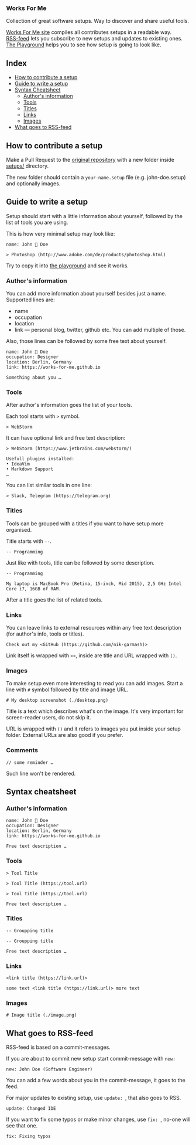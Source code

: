 ### Works For Me

Collection of great software setups. Way to discover and share useful tools.

[Works For Me site](https://works-for-me.github.io) compiles all contributes setups in a readable way.<br>
[RSS-feed](https://works-for-me.github.io/rss.xml) lets you subscribe to new setups and updates to existing ones.<br>
[The Playground](https://works-for-me.github.io/playground/playground.html) helps you to see how setup is going to look like.


## Index

- [How to contribute a setup](#how-to-add-my-setup)
- [Guide to write a setup](#guide-to-write-a-setup)
- [Syntax Cheatsheet](#syntax-sheatsheet)
    - [Author's information](#authors-information)
    - [Tools](#tools)
    - [Titles](#titles)
    - [Links](#links)
    - [Images](#images)
- [What goes to RSS-feed](#what-goes-to-rss-feed)


## How to contribute a setup

Make a Pull Request to the [original repository](https://github.com/nik-garmash/works-for-me) with a new folder inside [setups/](https://github.com/nik-garmash/works-for-me/tree/master/setups) directory.

The new folder should contain a ```your-name.setup``` file (e.g. john-doe.setup) and optionally images.


## Guide to write a setup

Setup should start with a little information about yourself, followed by the list of tools you are using.

This is how very minimal setup may look like:

```
name: John 🚀 Doe

> Photoshop (http://www.adobe.com/de/products/photoshop.html)
```

Try to copy it into [the playground](https://works-for-me.github.io/playground/playground.html) and see it works.

### Author's information

You can add more information about yourself besides just a name.<br>
Supported lines are:

- name
- occupation
- location
- link — personal blog, twitter, github etc. You can add multiple of those. 

Also, those lines can be followed by some free text about yourself.

```
name: John 🚀 Doe
occupation: Designer
location: Berlin, Germany
link: https://works-for-me.github.io

Something about you …
```

### Tools

After author's information goes the list of your tools.

Each tool starts with ```>``` symbol.

```
> WebStorm
```

It can have optional link and free text description:

```
> WebStorm (https://www.jetbrains.com/webstorm/)

Usefull plugins installed:
• IdeaVim
• Markdown Support
…
```

You can list similar tools in one line:

```
> Slack, Telegram (https://telegram.org)
```


### Titles

Tools can be grouped with a titles if you want to have setup more organised.

Title starts with ```--```.

```
-- Programming
```

Just like with tools, title can be followed by some description.

```
-- Programming

My laptop is MacBook Pro (Retina, 15-inch, Mid 2015), 2,5 GHz Intel Core i7, 16GB of RAM.
```

After a title goes the list of related tools.


### Links

You can leave links to external resources within any free text description (for author's info, tools or titles).

```
Check out my <GitHub (https://github.com/nik-garmash)>
```

Link itself is wrapped with ```<>```, inside are title and URL wrapped with ```()```.


### Images

To make setup even more interesting to read you can add images. Start a line with ```#``` symbol followed by title and image URL.

```
# My desktop screenshot (./desktop.png)
```

Title is a text which describes what's on the image. It's very important for screen-reader users, do not skip it.

URL is wrapped with ```()``` and it refers to images you put inside your setup folder. External URLs are also good if you prefer.


### Comments

```
// some reminder …
```

Such line won't be rendered.


## Syntax cheatsheet

### Author's information

```
name: John 🚀 Doe
occupation: Designer
location: Berlin, Germany
link: https://works-for-me.github.io

Free text description …
```

### Tools

```
> Tool Title
```

```
> Tool Title (https://tool.url)
```

```
> Tool Title (https://tool.url)

Free text description …
```

### Titles

```
-- Groupping title
```

```
-- Groupping title

Free text description …
```

### Links

```
<link title (https://link.url)>
```

```
some text <link title (https://link.url)> more text
```


### Images

```
# Image title (./image.png)
```


## What goes to RSS-feed

RSS-feed is based on a commit-messages.

If you are about to commit new setup start commit-message with `new: `

```
new: John Doe (Software Engineer)
```

You can add a few words about you in the commit-message, it goes to the feed.

For major updates to existing setup, use `update: `, that also goes to RSS.

```
update: Changed IDE
```

If you want to fix some typos or make minor changes, use `fix: `, no-one will see that one.

```
fix: Fixing typos
```
